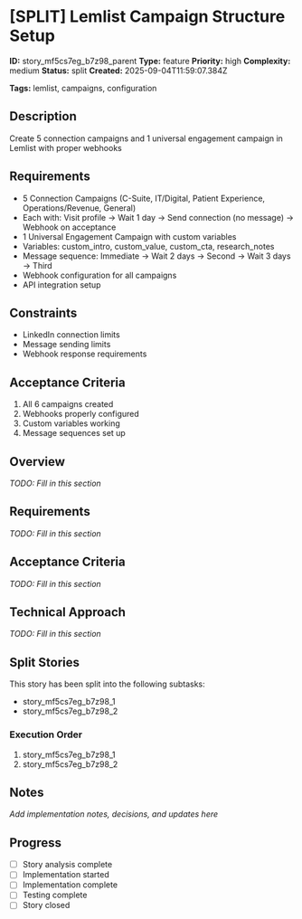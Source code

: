 # [SPLIT] Lemlist Campaign Structure Setup

**ID:** story_mf5cs7eg_b7z98_parent
**Type:** feature
**Priority:** high
**Complexity:** medium
**Status:** split
**Created:** 2025-09-04T11:59:07.384Z

**Tags:** lemlist, campaigns, configuration

## Description
Create 5 connection campaigns and 1 universal engagement campaign in Lemlist with proper webhooks

## Requirements
- 5 Connection Campaigns (C-Suite, IT/Digital, Patient Experience, Operations/Revenue, General)
- Each with: Visit profile → Wait 1 day → Send connection (no message) → Webhook on acceptance
- 1 Universal Engagement Campaign with custom variables
- Variables: custom_intro, custom_value, custom_cta, research_notes
- Message sequence: Immediate → Wait 2 days → Second → Wait 3 days → Third
- Webhook configuration for all campaigns
- API integration setup

## Constraints
- LinkedIn connection limits
- Message sending limits
- Webhook response requirements

## Acceptance Criteria
1. All 6 campaigns created
2. Webhooks properly configured
3. Custom variables working
4. Message sequences set up

## Overview
_TODO: Fill in this section_

## Requirements
_TODO: Fill in this section_

## Acceptance Criteria
_TODO: Fill in this section_

## Technical Approach
_TODO: Fill in this section_

## Split Stories
This story has been split into the following subtasks:
- story_mf5cs7eg_b7z98_1
- story_mf5cs7eg_b7z98_2

### Execution Order
1. story_mf5cs7eg_b7z98_1
2. story_mf5cs7eg_b7z98_2

## Notes
_Add implementation notes, decisions, and updates here_

## Progress
- [ ] Story analysis complete
- [ ] Implementation started
- [ ] Implementation complete
- [ ] Testing complete
- [ ] Story closed
